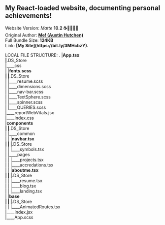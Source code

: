 <h2>My React-loaded website, documenting personal achievements!</h2> Website Version: <i>Matte</i> <b> 10.2 ☕️🎉👨🏾‍💻 </b>
<br/> Original Author: <u><b>Me! (Austin Hutchen) </b></u> 
<br/> Full Bundle Size: <b> 124KB </b>
<br/> Link: <b> [My Site](https://bit.ly/3MHcbzY). </b>

LOCAL FILE STRUCTURE:
.
|____App.tsx <br/>
|____.DS_Store <br/>
|____css <br/>
| |____fonts.scss <br/>
| |____.DS_Store <br/>
| |____resume.scss <br/>
| |____dimensions.scss <br/>
| |____nav-bar.scss <br/>
| |____TextSphere.scss <br/>
| |____spinner.scss <br/>
| |____QUERIES.scss <br/>
|____reportWebVitals.jsx <br/>
|____index.css <br/>
|____components <br/>
| |____.DS_Store <br/>
| |____common <br/>
| | |____navbar.tsx <br/>
| | |____.DS_Store <br/>
| | |____symbols.tsx <br/>
| |____pages <br/>
| | |____projects.tsx <br/>
| | |____accredations.tsx <br/>
| | |____aboutme.tsx <br/>
| | |____.DS_Store <br/>
| | |____resume.tsx <br/>
| | |____blog.tsx <br/>
| | |____landing.tsx <br/>
| |____base <br/>
| | |____.DS_Store <br/>
| | |____AnimatedRoutes.tsx <br/>
|____index.jsx <br/>
|____App.scss <br/>
